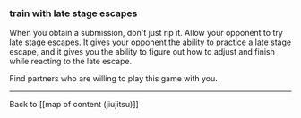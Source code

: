 ### train with late stage escapes

When you obtain a submission, don't just rip it. Allow your opponent to try late stage escapes. It gives your opponent the ability to practice a late stage escape, and it gives you the ability to figure out how to adjust and finish while reacting to the late escape.

Find partners who are willing to play this game with you.

---

Back to [[map of content (jiujitsu)]]